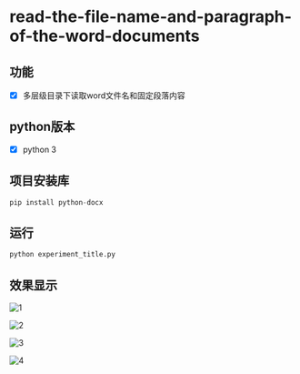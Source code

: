 # read-the-file-name-and-paragraph-of-the-word-documents
## 功能

- [x] 多层级目录下读取word文件名和固定段落内容

## python版本

- [x] python 3

## 项目安装库

```python
pip install python-docx
```

## 运行

```python
python experiment_title.py
```

## 效果显示

![1](E:\Desktop\1.png)

![2](E:\Desktop\2.png)

![3](E:\Desktop\3.png)

![4](E:\Desktop\4.png)
